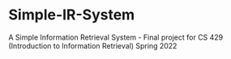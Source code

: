 # Simple-IR-System
A Simple Information Retrieval System - Final project for CS 429 (Introduction to Information Retrieval) Spring 2022
